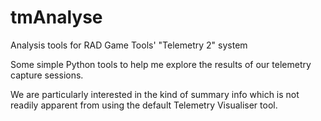 tmAnalyse
=========

Analysis tools for RAD Game Tools' "Telemetry 2" system

Some simple Python tools to help me explore the results of our telemetry capture sessions.

We are particularly interested in the kind of summary info which is not readily apparent from using the default Telemetry Visualiser tool.
